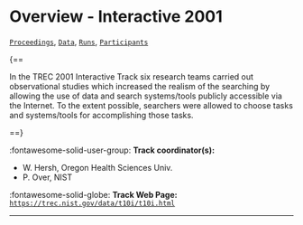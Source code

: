 # Overview - Interactive 2001

[`Proceedings`](./proceedings.md), [`Data`](./data.md), [`Runs`](./runs.md), [`Participants`](./participants.md)

{==

In the TREC 2001 Interactive Track six research teams carried out observational studies which increased the realism of the searching by allowing the use of data and search systems/tools publicly accessible via the Internet. To the extent possible, searchers were allowed to choose tasks and systems/tools for accomplishing those tasks.

==}

:fontawesome-solid-user-group: **Track coordinator(s):**

- W. Hersh, Oregon Health Sciences Univ. 
- P. Over, NIST 

:fontawesome-solid-globe: **Track Web Page:** [`https://trec.nist.gov/data/t10i/t10i.html`](https://trec.nist.gov/data/t10i/t10i.html) 

---

